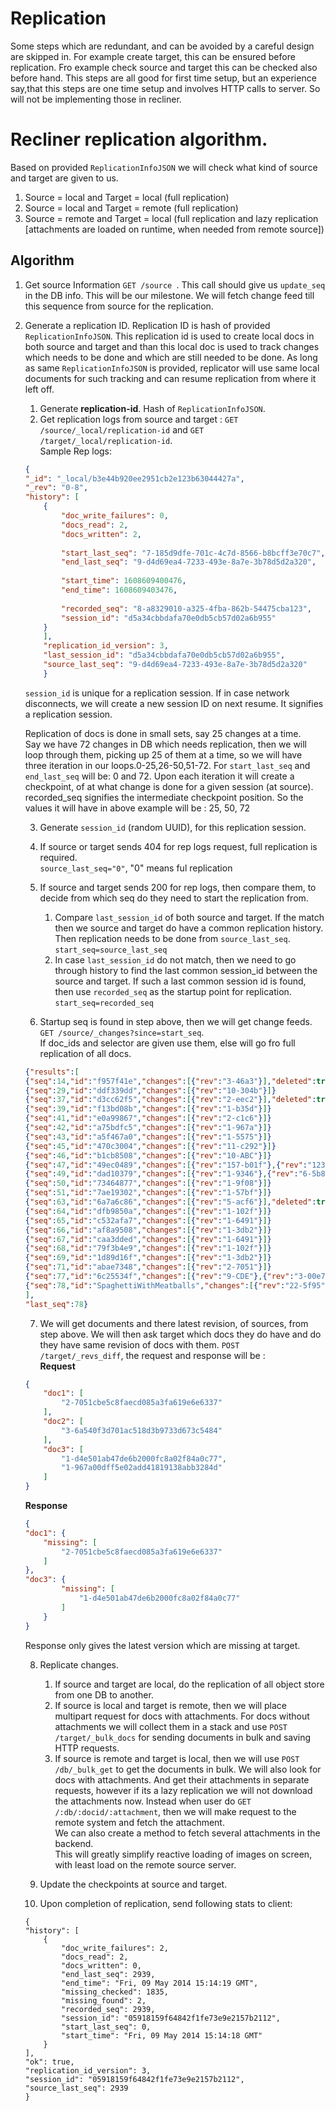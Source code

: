 # Replication
Some steps which are redundant, and can be avoided by a careful design are skipped in. For example create target, this can be ensured before replication. Fro example check source and target this can be checked also before hand. This steps are all good for first time setup, but an experience say,that this steps are one time setup and involves HTTP calls to server. So will not be implementing those in recliner.

# Recliner replication algorithm.

Based on provided `ReplicationInfoJSON` we will check what kind of source and target are given to us.
1. Source = local and Target = local (full replication)
2. Source = local and Target = remote (full replication)
3. Source = remote and Target = local (full replication and lazy replication [attachments are loaded on runtime, when needed from remote source])

## Algorithm
1. Get source Information `GET /source `. This call should give us `update_seq` in the DB info. This will be our milestone. We will fetch change feed till this sequence from  source for the replication.
2. Generate a replication ID. Replication ID is hash of provided `ReplicationInfoJSON`. This replication id is used to create local docs in both source and target and than this local doc is used to track changes which needs to be done and which are still needed to be done. As long as same `ReplicationInfoJSON` is provided, replicator will use same local documents for such tracking and can resume replication from where it left off.
    1. Generate **replication-id**. Hash of `ReplicationInfoJSON`.
    2. Get replication logs from source and target : `GET /source/_local/replication-id` and `GET /target/_local/replication-id`.\
    Sample Rep logs:
    ```json
    {
    "_id": "_local/b3e44b920ee2951cb2e123b63044427a",
    "_rev": "0-8",
    "history": [
        {
            "doc_write_failures": 0,
            "docs_read": 2,
            "docs_written": 2,
            
            "start_last_seq": "7-185d9dfe-701c-4c7d-8566-b8bcff3e70c7",
            "end_last_seq": "9-d4d69ea4-7233-493e-8a7e-3b78d5d2a320",
            
            "start_time": 1608609400476,
            "end_time": 1608609403476,
            
            "recorded_seq": "8-a8329010-a325-4fba-862b-54475cba123",
            "session_id": "d5a34cbbdafa70e0db5cb57d02a6b955"
        }
        ],
        "replication_id_version": 3,
        "last_session_id": "d5a34cbbdafa70e0db5cb57d02a6b955",
        "source_last_seq": "9-d4d69ea4-7233-493e-8a7e-3b78d5d2a320"
        }
    ```
    `session_id` is unique for a replication session. If in case network disconnects, we will create a new session ID on next resume. It signifies a replication session.

    Replication of docs is done in small sets, say 25 changes at a time.\
    Say we have 72 changes in DB which needs replication, then we will loop through them, picking up 25 of them at a time, so we will have three iteration in our loops.0-25,26-50,51-72.
    For `start_last_seq` and `end_last_seq` will be: 0 and 72.
    Upon each iteration it will create a checkpoint, of at what change is done for a given session (at source).
    recorded_seq signifies the intermediate checkpoint position. So the values it will have in above example will be : 25, 50, 72
    

    3. Generate `session_id` (random UUID), for this replication session.
    
    4. If source or target sends 404 for rep logs request, full replication is required.\
    `source_last_seq="0"`, "0" means ful replication

    5. If source and target sends 200 for rep logs, then compare them, to decide from which seq do they need to start the replication from.
        1. Compare `last_session_id` of both source and target. If the match then we source and target do have a common replication history. Then replication needs to be done from `source_last_seq`.\
        `start_seq=source_last_seq`
        2. In case  `last_session_id` do not match, then we need to go through history to find the last common session_id between the source and target. If such a last common session id is found, then use `recorded_seq` as the startup point for replication.\
        `start_seq=recorded_seq`

    6. Startup seq is found in step above, then we will get change feeds. `GET /source/_changes?since=start_seq`.\
    If doc_ids and selector are given use them, else will go fro full replication of all docs.
    ```json
    {"results":[
    {"seq":14,"id":"f957f41e","changes":[{"rev":"3-46a3"}],"deleted":true}
    {"seq":29,"id":"ddf339dd","changes":[{"rev":"10-304b"}]}
    {"seq":37,"id":"d3cc62f5","changes":[{"rev":"2-eec2"}],"deleted":true}
    {"seq":39,"id":"f13bd08b","changes":[{"rev":"1-b35d"}]}
    {"seq":41,"id":"e0a99867","changes":[{"rev":"2-c1c6"}]}
    {"seq":42,"id":"a75bdfc5","changes":[{"rev":"1-967a"}]}
    {"seq":43,"id":"a5f467a0","changes":[{"rev":"1-5575"}]}
    {"seq":45,"id":"470c3004","changes":[{"rev":"11-c292"}]}
    {"seq":46,"id":"b1cb8508","changes":[{"rev":"10-ABC"}]}
    {"seq":47,"id":"49ec0489","changes":[{"rev":"157-b01f"},{"rev":"123-6f7c"}]}
    {"seq":49,"id":"dad10379","changes":[{"rev":"1-9346"},{"rev":"6-5b8a"}]}
    {"seq":50,"id":"73464877","changes":[{"rev":"1-9f08"}]}
    {"seq":51,"id":"7ae19302","changes":[{"rev":"1-57bf"}]}
    {"seq":63,"id":"6a7a6c86","changes":[{"rev":"5-acf6"}],"deleted":true}
    {"seq":64,"id":"dfb9850a","changes":[{"rev":"1-102f"}]}
    {"seq":65,"id":"c532afa7","changes":[{"rev":"1-6491"}]}
    {"seq":66,"id":"af8a9508","changes":[{"rev":"1-3db2"}]}
    {"seq":67,"id":"caa3dded","changes":[{"rev":"1-6491"}]}
    {"seq":68,"id":"79f3b4e9","changes":[{"rev":"1-102f"}]}
    {"seq":69,"id":"1d89d16f","changes":[{"rev":"1-3db2"}]}
    {"seq":71,"id":"abae7348","changes":[{"rev":"2-7051"}]}
    {"seq":77,"id":"6c25534f","changes":[{"rev":"9-CDE"},{"rev":"3-00e7"},{"rev":"1-ABC"}]}
    {"seq":78,"id":"SpaghettiWithMeatballs","changes":[{"rev":"22-5f95"}]}
    ],
    "last_seq":78}
    ```

    7. We will get documents and there latest revision, of sources, from step above. We will then ask target which docs they do have and do they have same revision of docs with them. `POST /target/_revs_diff`, the request and response will be :\
    **Request**
    ```json
    {
        "doc1": [
            "2-7051cbe5c8faecd085a3fa619e6e6337"
        ],
        "doc2": [
            "3-6a540f3d701ac518d3b9733d673c5484"
        ],
        "doc3": [
            "1-d4e501ab47de6b2000fc8a02f84a0c77",
            "1-967a00dff5e02add41819138abb3284d"
        ]
    }
    ```
    **Response**
    ```json
    {
    "doc1": {
        "missing": [
            "2-7051cbe5c8faecd085a3fa619e6e6337"
        ]
    },
    "doc3": {
            "missing": [
                "1-d4e501ab47de6b2000fc8a02f84a0c77"
            ]
        }
    }
    ```
    Response only gives the latest version which are missing at target.

    8. Replicate changes.
        1. If source and target are local, do the replication of all object store from one DB to another.
        2. If source is local and target is remote, then we will place multipart request for docs with attachments. For docs without attachments we will collect them in a stack and use `POST /target/_bulk_docs` for sending documents in bulk and saving HTTP requests.
        3. If source is remote and target is local, then we will use `POST /db/_bulk_get` to get the documents in bulk. We will also look for docs with attachments. And get their attachments in separate requests, however if its a lazy replication we will not download the attachments now. Instead when user do `GET /:db/:docid/:attachment`, then we will make request to the remote system and fetch the attachment.\
        We can also create a method to fetch several attachments in the backend.\
        This will greatly simplify reactive loading of images on screen, with least load on the remote source server.

    9. Update the checkpoints at source and target.
    10. Upon completion of replication, send following stats to client:
    ```
    {
    "history": [
        {
            "doc_write_failures": 2,
            "docs_read": 2,
            "docs_written": 0,
            "end_last_seq": 2939,
            "end_time": "Fri, 09 May 2014 15:14:19 GMT",
            "missing_checked": 1835,
            "missing_found": 2,
            "recorded_seq": 2939,
            "session_id": "05918159f64842f1fe73e9e2157b2112",
            "start_last_seq": 0,
            "start_time": "Fri, 09 May 2014 15:14:18 GMT"
        }
    ],
    "ok": true,
    "replication_id_version": 3,
    "session_id": "05918159f64842f1fe73e9e2157b2112",
    "source_last_seq": 2939
    }
    ```



